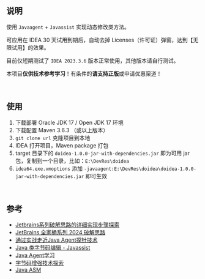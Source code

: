 ## 说明

使用 `Javaagent` + `Javassist` 实现动态修改类方法。

可应用在 IDEA 30 天试用到期后，自动去掉 Licenses（许可证）弹窗，达到【无限试用】的效果。

目前仅短期测试了 `IDEA 2023.3.6` 版本正常使用，其他版本请自行测试。

本项目**仅供技术参考学习**！有条件的**请支持正版**或申请优惠渠道！

<br/>

## 使用

1. 下载部署 Oracle JDK 17 / Open JDK 17 环境
2. 下载配置 Maven 3.6.3 （或以上版本）
3. `git clone url` 克隆项目到本地
4. IDEA 打开项目，Maven package 打包
5. target 目录下的 `doidea-1.0.0-jar-with-dependencies.jar` 即为可用 jar 包，复制到一个目录，比如：`E:\DevRes\doidea`
6. `idea64.exe.vmoptions` 添加 `-javaagent:E:\DevRes\doidea\doidea-1.0.0-jar-with-dependencies.jar` 即可生效

<br/>

## 参考

- [Jetbrains系列破解思路的详细实现步骤探索](https://www.52pojie.cn/thread-1921814-1-1.html)
- [JetBrains 全家桶系列 2024 破解思路](https://www.52pojie.cn/thread-1919098-1-1.html)
- [通过实战走近Java Agent探针技术](https://juejin.cn/post/7025410644463583239)
- [Java 类字节码编辑 - Javassist](https://javasec.org/javase/JavaByteCode/Javassist.html)
- [Java Agent学习](https://www.yijinglab.com/specialized/20211214150751)
- [字节码增强技术探索](https://tech.meituan.com/2019/09/05/java-bytecode-enhancement.html)
- [Java ASM](https://paoka1.top/2023/04/05/Java-ASM/)

<br/>
